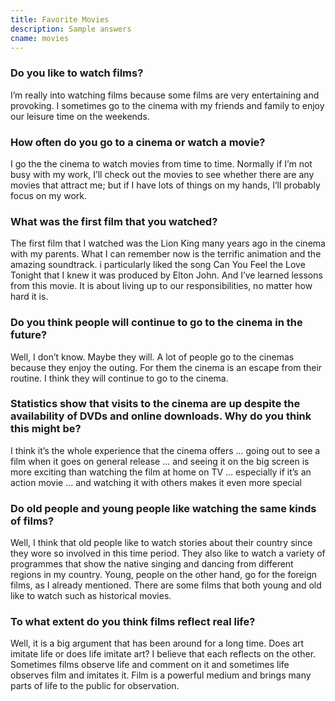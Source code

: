 ```yaml
---
title: Favorite Movies
description: Sample answers
cname: movies
---
```

<banner></banner>

### Do you like to watch films?

I’m really into watching films because some films are very entertaining and provoking. I sometimes go to the cinema with my friends and family to enjoy our leisure time on the weekends.

### How often do you go to a cinema or watch a movie?

I go the the cinema to watch movies from time to time. Normally if I’m not busy with my work, I’ll check out the movies to see whether there are any movies that attract me; but if I have lots of things on my hands, I’ll probably focus on my work.

### What was the first film that you watched?

The first film that I watched was the Lion King many years ago in the cinema with my parents. What I can remember now is the terrific animation and the amazing soundtrack. i particularly liked the song Can You Feel the Love Tonight that I knew it was produced by Elton John. And I’ve learned lessons from this movie. It is about living up to our responsibilities, no matter how hard it is.


### Do you think people will continue to go to the cinema in the future?

Well, I don’t know. Maybe they will. A lot of people go to the cinemas because they enjoy the outing. For them the cinema is an escape from their routine. I think they will continue to go to the cinema.

### Statistics show that visits to the cinema are up despite the availability of DVDs and online downloads. Why do you think this might be?

I think it’s the whole experience that the cinema offers … going out to see a film when it goes on general release … and seeing it on the big screen is more exciting than watching the film at home on TV … especially if it’s an action movie … and watching it with others makes it even more special


### Do old people and young people like watching the same kinds of films?
Well, I think that old people like to watch stories about their country since they wore so involved in this time period. They also like to watch a variety of programmes that show the native singing and dancing from different regions in my country. Young, people on the other hand, go for the foreign films, as I already mentioned. There are some films that both young and old like to watch such as historical movies.

### To what extent do you think films reflect real life?
Well, it is a big argument that has been around for a long time. Does art imitate life or does life imitate art? I believe that each reflects on the other. Sometimes films observe life and comment on it and sometimes life observes film and imitates it. Film is a powerful medium and brings many parts of life to the public for observation.

